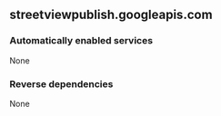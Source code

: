 ## streetviewpublish.googleapis.com

### Automatically enabled services

None

### Reverse dependencies

None
